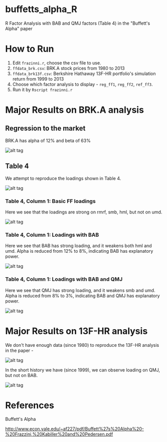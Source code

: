 buffetts_alpha_R
================

R Factor Analysis with BAB and QMJ factors (Table 4) in the "Buffett's Alpha" paper

# How to Run

1. Edit `frazinni.r`, choose the csv file to use.
  1. `ffdata_brk.csv`: BRK.A stock prices from 1980 to 2013
  2. `ffdata_brk13f.csv`: Berkshire Hathaway 13F-HR portfolio's simulation return from 1999 to 2013
2. Choose which factor analysis to display - `reg_ff1`, `reg_ff2`, `ref_ff3`.
3. Run it by `Rscript frazinni.r`

# Major Results on BRK.A analysis

## Regression to the market

BRK.A has alpha of 12% and beta of 63%

![alt tag](https://raw.githubusercontent.com/slihn/buffetts_alpha_R/master/frazinni_R_BRK_vs_market.png)

## Table 4

We attempt to reproduce the loadings shown in Table 4.

![alt tag](https://raw.githubusercontent.com/slihn/buffetts_alpha_R/master/Buffetts_Alpha_Table_4.png)

### Table 4, Column 1: Basic FF loadings

Here we see that the loadings are strong on rmrf, smb, hml, but not on umd.

![alt tag](https://raw.githubusercontent.com/slihn/buffetts_alpha_R/master/frazinni_R_BRK_FF_Column_1.png)

### Table 4, Column 1: Loadings with BAB

Here we see that BAB has strong loading, and it weakens both hml and umd. Alpha is reduced from 12% to 8%, indicating BAB has explanatory power.

![alt tag](https://raw.githubusercontent.com/slihn/buffetts_alpha_R/master/frazinni_R_BRK_FF_Column_2.png)

### Table 4, Column 1: Loadings with BAB and QMJ

Here we see that QMJ has strong loading, and it weakens smb and umd. Alpha is reduced from 8% to 3%, indicating BAB and QMJ has explanatory power.

![alt tag](https://raw.githubusercontent.com/slihn/buffetts_alpha_R/master/frazinni_R_BRK_FF_Column_3.png)

# Major Results on 13F-HR analysis

We don't have enough data (since 1980) to reproduce the 13F-HR analysis in the paper -

![alt tag](https://raw.githubusercontent.com/slihn/buffetts_alpha_R/master/Buffetts_Alpha_Table_4_13F.png)

In the short history we have (since 1999), we can observe loading on QMJ, but not on BAB.

![alt tag](https://raw.githubusercontent.com/slihn/buffetts_alpha_R/master/frazinni_R_BRK_13F_FF_Column_3.png)

# References

Buffett's Alpha

http://www.econ.yale.edu/~af227/pdf/Buffett%27s%20Alpha%20-%20Frazzini,%20Kabiller%20and%20Pedersen.pdf
